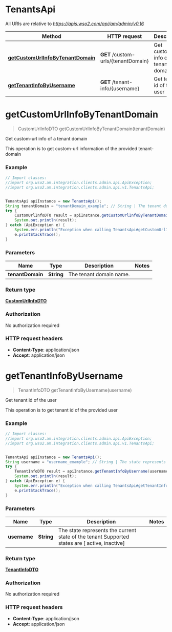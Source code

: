 # TenantsApi

All URIs are relative to *https://apis.wso2.com/api/am/admin/v0.16*

Method | HTTP request | Description
------------- | ------------- | -------------
[**getCustomUrlInfoByTenantDomain**](TenantsApi.md#getCustomUrlInfoByTenantDomain) | **GET** /custom-urls/{tenantDomain} | Get custom-url info of a tenant domain 
[**getTenantInfoByUsername**](TenantsApi.md#getTenantInfoByUsername) | **GET** /tenant-info/{username} | Get tenant id of the user 


<a name="getCustomUrlInfoByTenantDomain"></a>
# **getCustomUrlInfoByTenantDomain**
> CustomUrlInfoDTO getCustomUrlInfoByTenantDomain(tenantDomain)

Get custom-url info of a tenant domain 

This operation is to get custom-url information of the provided tenant-domain 

### Example
```java
// Import classes:
//import org.wso2.am.integration.clients.admin.api.ApiException;
//import org.wso2.am.integration.clients.admin.api.v1.TenantsApi;


TenantsApi apiInstance = new TenantsApi();
String tenantDomain = "tenantDomain_example"; // String | The tenant domain name. 
try {
    CustomUrlInfoDTO result = apiInstance.getCustomUrlInfoByTenantDomain(tenantDomain);
    System.out.println(result);
} catch (ApiException e) {
    System.err.println("Exception when calling TenantsApi#getCustomUrlInfoByTenantDomain");
    e.printStackTrace();
}
```

### Parameters

Name | Type | Description  | Notes
------------- | ------------- | ------------- | -------------
 **tenantDomain** | **String**| The tenant domain name.  |

### Return type

[**CustomUrlInfoDTO**](CustomUrlInfoDTO.md)

### Authorization

No authorization required

### HTTP request headers

 - **Content-Type**: application/json
 - **Accept**: application/json

<a name="getTenantInfoByUsername"></a>
# **getTenantInfoByUsername**
> TenantInfoDTO getTenantInfoByUsername(username)

Get tenant id of the user 

This operation is to get tenant id of the provided user 

### Example
```java
// Import classes:
//import org.wso2.am.integration.clients.admin.api.ApiException;
//import org.wso2.am.integration.clients.admin.api.v1.TenantsApi;


TenantsApi apiInstance = new TenantsApi();
String username = "username_example"; // String | The state represents the current state of the tenant  Supported states are [ active, inactive] 
try {
    TenantInfoDTO result = apiInstance.getTenantInfoByUsername(username);
    System.out.println(result);
} catch (ApiException e) {
    System.err.println("Exception when calling TenantsApi#getTenantInfoByUsername");
    e.printStackTrace();
}
```

### Parameters

Name | Type | Description  | Notes
------------- | ------------- | ------------- | -------------
 **username** | **String**| The state represents the current state of the tenant  Supported states are [ active, inactive]  |

### Return type

[**TenantInfoDTO**](TenantInfoDTO.md)

### Authorization

No authorization required

### HTTP request headers

 - **Content-Type**: application/json
 - **Accept**: application/json

